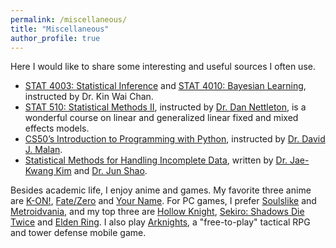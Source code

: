 ```yaml
---
permalink: /miscellaneous/
title: "Miscellaneous"
author_profile: true
---
```


Here I would like to share some interesting and useful sources I often use.

- [STAT 4003: Statistical Inference](https://sites.google.com/site/kwchankeith/teaching/s4003)
and
[STAT 4010: Bayesian Learning](https://sites.google.com/site/kwchankeith/teaching/s4010),
instructed by
Dr. Kin Wai Chan.
- [STAT 510: Statistical Methods II](https://dnett.github.io/S510/stat510.html),
instructed by
[Dr. Dan Nettleton](https://www.stat.iastate.edu/people/dan-nettleton),
is a wonderful course on linear and generalized linear fixed and mixed effects models.
- [CS50’s Introduction to Programming with Python](https://cs50.harvard.edu/python/2022/),
instructed by
[Dr. David J. Malan](https://cs.harvard.edu/malan/).
- [Statistical Methods for Handling Incomplete Data](https://www.taylorfrancis.com/books/mono/10.1201/9780429321740/statistical-methods-handling-incomplete-data-jun-shao-jae-kwang-kim),
written by
[Dr. Jae-Kwang Kim](https://www.stat.iastate.edu/people/jae-kwang-kim)
and
[Dr. Jun Shao](https://stat.wisc.edu/staff/shao-jun/).


Besides academic life,
I enjoy anime and games.
My favorite three anime are
[K-ON!](https://en.wikipedia.org/wiki/K-On!),
[Fate/Zero](https://en.wikipedia.org/wiki/Fate/Zero)
and
[Your Name](https://en.wikipedia.org/wiki/Your_Name).
For PC games,
I prefer
[Soulslike](https://en.wikipedia.org/wiki/Soulslike)
and
[Metroidvania](https://en.wikipedia.org/wiki/Metroidvania),
and my top three are
[Hollow Knight](https://en.wikipedia.org/wiki/Hollow_Knight),
[Sekiro: Shadows Die Twice](https://en.wikipedia.org/wiki/Sekiro:_Shadows_Die_Twice)
and
[Elden Ring](https://en.wikipedia.org/wiki/Elden_Ring).
I also play
[Arknights](https://en.wikipedia.org/wiki/Arknights),
a "free-to-play" tactical RPG and tower defense mobile game.

